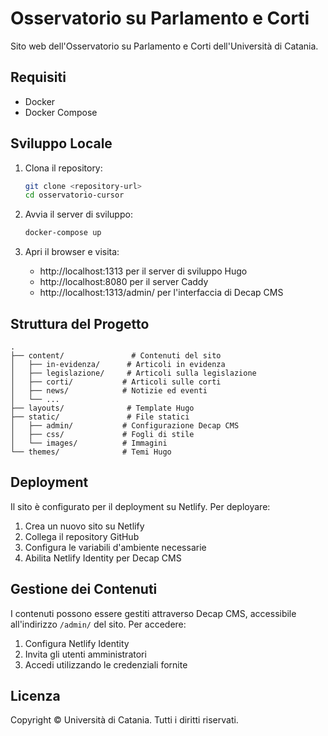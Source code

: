 # Osservatorio su Parlamento e Corti

Sito web dell'Osservatorio su Parlamento e Corti dell'Università di Catania.

## Requisiti

- Docker
- Docker Compose

## Sviluppo Locale

1. Clona il repository:
   ```bash
   git clone <repository-url>
   cd osservatorio-cursor
   ```

2. Avvia il server di sviluppo:
   ```bash
   docker-compose up
   ```

3. Apri il browser e visita:
   - http://localhost:1313 per il server di sviluppo Hugo
   - http://localhost:8080 per il server Caddy
   - http://localhost:1313/admin/ per l'interfaccia di Decap CMS

## Struttura del Progetto

```
.
├── content/               # Contenuti del sito
│   ├── in-evidenza/      # Articoli in evidenza
│   ├── legislazione/     # Articoli sulla legislazione
│   ├── corti/           # Articoli sulle corti
│   ├── news/            # Notizie ed eventi
│   └── ...
├── layouts/              # Template Hugo
├── static/               # File statici
│   ├── admin/           # Configurazione Decap CMS
│   ├── css/             # Fogli di stile
│   └── images/          # Immagini
└── themes/              # Temi Hugo
```

## Deployment

Il sito è configurato per il deployment su Netlify. Per deployare:

1. Crea un nuovo sito su Netlify
2. Collega il repository GitHub
3. Configura le variabili d'ambiente necessarie
4. Abilita Netlify Identity per Decap CMS

## Gestione dei Contenuti

I contenuti possono essere gestiti attraverso Decap CMS, accessibile all'indirizzo `/admin/` del sito. Per accedere:

1. Configura Netlify Identity
2. Invita gli utenti amministratori
3. Accedi utilizzando le credenziali fornite

## Licenza

Copyright © Università di Catania. Tutti i diritti riservati.